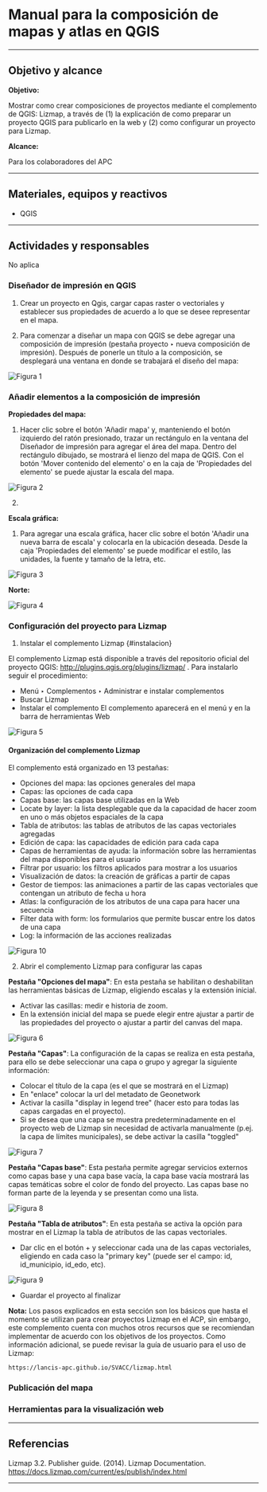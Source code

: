 # Manual para la composición de mapas y atlas en QGIS 

* * *

## Objetivo y alcance

**Objetivo:** 

Mostrar como crear composiciones de  proyectos mediante el complemento de QGIS: Lizmap, a través de (1) la explicación de como preparar un proyecto QGIS para publicarlo en la web y (2) como configurar un proyecto para Lizmap.

**Alcance:** 

Para los colaboradores del APC

* * *

## Materiales, equipos y reactivos

- QGIS 

* * *

## Actividades y responsables

No aplica

### Diseñador de impresión en QGIS

1. Crear un proyecto en Qgis, cargar capas raster o vectoriales y establecer sus propiedades de acuerdo a lo que se desee representar en el mapa.

2. Para comenzar a diseñar un mapa con QGIS se debe agregar una composición de impresión (pestaña proyecto ‣ nueva composición de impresión). Después de ponerle un título a la composición, se desplegará una ventana en donde se trabajará el diseño del mapa: 

![Figura 1](imagen1.png)


### Añadir elementos a la composición de impresión

**Propiedades del mapa:**

1. Hacer clic sobre el botón 'Añadir mapa' y, manteniendo el botón izquierdo del ratón presionado, trazar un rectángulo en la ventana del Diseñador de impresión para agregar el área del mapa. Dentro del rectángulo dibujado, se mostrará el lienzo del mapa de QGIS. Con el botón 'Mover contenido del elemento' o en la caja de 'Propiedades del elemento' se puede ajustar la escala del mapa.

![Figura 2](imagen2.png)

2.

**Escala gráfica:** 

1. Para agregar una escala gráfica, hacer clic sobre el botón 'Añadir una nueva barra de escala' y colocarla en la ubicación deseada. Desde la caja 'Propiedades del elemento' se puede modificar el estilo, las unidades, la fuente y tamaño de la letra, etc. 

![Figura 3](imagen3.png)

**Norte:**


![Figura 4](imagen4.png)


### Configuración del proyecto para Lizmap 

1. Instalar el complemento Lizmap {#instalacion}

El complemento Lizmap está disponible a través del repositorio oficial del proyecto QGIS: http://plugins.qgis.org/plugins/lizmap/ . Para instalarlo seguir el procedimiento:

- Menú ‣ Complementos ‣ Administrar e instalar complementos
- Buscar Lizmap
- Instalar el complemento
El complemento aparecerá en el menú y en la barra de herramientas Web

![Figura 5](imagen5.png)

#### Organización del complemento Lizmap 

El complemento está organizado en 13 pestañas:

- Opciones del mapa: las opciones generales del mapa
- Capas: las opciones de cada capa
- Capas base: las capas base utilizadas en la Web
- Locate by layer: la lista desplegable que da la capacidad de hacer zoom en uno o más objetos espaciales de la capa
- Tabla de atributos: las tablas de atributos de las capas vectoriales agregadas
- Edición de capa: las capacidades de edición para cada capa
- Capas de herramientas de ayuda: la información sobre las herramientas del mapa disponibles para el usuario
- Filtrar por usuario: los filtros aplicados para mostrar a los usuarios
- Visualización de datos: la creación de gráficas a partir de capas
- Gestor de tiempos: las animaciones a partir de las capas vectoriales que contengan un atributo de fecha u hora
- Atlas: la configuración de los atributos de una capa para hacer una secuencia
- Filter data with form: los formularios que permite buscar entre los datos de una capa
- Log: la información de las acciones realizadas


![Figura 10](imagen10.png)

2. Abrir el complemento Lizmap para configurar las capas

__Pestaña "Opciones del mapa"__: En esta pestaña se habilitan o deshabilitan las herramientas básicas de Lizmap, eligiendo escalas y la extensión inicial.

- Activar las casillas: medir e historia de zoom. 
- En la extensión inicial del mapa se puede elegir entre ajustar a partir de las propiedades del proyecto o ajustar a partir del canvas del mapa.

![Figura 6](imagen6.png)

__Pestaña "Capas"__: La configuración de la capas se realiza en esta pestaña, para ello se debe seleccionar una capa o grupo y agregar la siguiente información:

- Colocar el título de la capa (es el que se mostrará en el Lizmap)
- En "enlace" colocar la url del metadato de Geonetwork
- Activar la casilla "display in legend tree" (hacer esto para todas las capas cargadas en el proyecto).
- Si se desea que una capa se muestra predeterminadamente en el proyecto web de Lizmap sin necesidad de activarla manualmente (p.ej. la capa de límites municipales), se debe activar la casilla "toggled"

![Figura 7](imagen7.png)


__Pestaña "Capas base"__: Esta pestaña permite agregar servicios externos como capas base y una capa base vacía, la capa base vacía mostrará las capas temáticas sobre el color de fondo del proyecto. Las capas base no forman parte de la leyenda y se presentan como una lista.

![Figura 8](imagen8.png)

__Pestaña "Tabla de atributos"__: En esta pestaña se activa la opción para mostrar en el Lizmap la tabla de atributos de las capas vectoriales.

- Dar clic en el botón + y seleccionar cada una de las capas vectoriales, eligiendo en cada caso la "primary key" (puede ser el campo: id, id_municipio, id_edo, etc).

![Figura 9](imagen9.png)

- Guardar el proyecto al finalizar 


**Nota:** Los pasos explicados en esta sección son los básicos que hasta el momento se utilizan para crear proyectos Lizmap en el ACP, sin embargo, este complemento cuenta con muchos otros recursos que se recomiendan implementar de acuerdo con los objetivos de los proyectos. Como información adicional, se puede revisar la guía de usuario para el uso de Lizmap:

```
https://lancis-apc.github.io/SVACC/lizmap.html
```

### Publicación del mapa



### Herramientas para la visualización web

* * *

## Referencias


Lizmap 3.2. Publisher guide. (2014). Lizmap Documentation. https://docs.lizmap.com/current/es/publish/index.html

* * *

